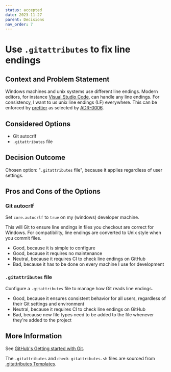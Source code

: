 ```yaml
---
status: accepted
date: 2023-11-27
parent: Decisions
nav_order: 7
---
```


# Use `.gitattributes` to fix line endings

## Context and Problem Statement

Windows machines and unix systems use different line endings.
Modern editors, for instance [Visual Studio Code](https://code.visualstudio.com/), can handle any line endings.
For consistency, I want to us unix line endings (LF) everywhere.
This can be enforced by [prettier](https://prettier.io/) as selected by [ADR-0006](./0006-adapt-next-enterprise.md).

## Considered Options

- Git autocrlf
- `.gitattributes` file

## Decision Outcome

Chosen option: "`.gitattributes` file", because it applies regardless of user settings.

## Pros and Cons of the Options

### Git autocrlf

Set `core.autocrlf` to `true` on my (windows) developer machine.

This will Git to ensure line endings in files you checkout are correct for Windows.
For compatibility, line endings are converted to Unix style when you commit files.

- Good, because it is simple to configure
- Good, because it requires no maintenance
- Neutral, because it requires CI to check line endings on GitHub
- Bad, because it has to be done on every machine I use for development

### `.gitattributes` file

Configure a `.gitattributes` file to manage how Git reads line endings.

- Good, because it ensures consistent behavior for all users, regardless of their Git settings and environment
- Neutral, because it requires CI to check line endings on GitHub
- Bad, because new file types need to be added to the file whenever they're added to the project

<!-- This is an optional element. Feel free to remove. -->

## More Information

See [GitHub's Getting started with Git](https://docs.github.com/en/get-started/getting-started-with-git/configuring-git-to-handle-line-endings).

The `.gitattributes` and `check-gitattributes.sh` files are sourced from [.gitattributes Templates](https://github.com/gitattributes/gitattributes).
